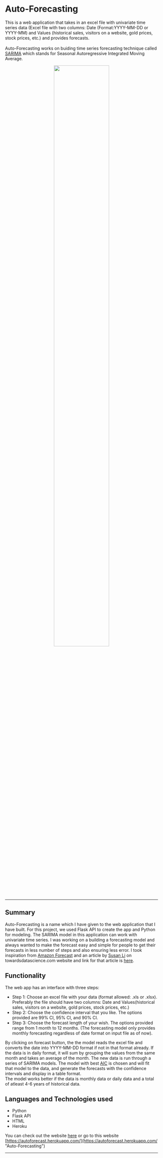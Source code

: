 # Auto-Forecasting
This is a web application that takes in an excel file with univariate time series data (Excel file with two columns: Date (Format:YYYY-MM-DD or YYYY-MM) and Values (historical sales, visitors on a website, gold prices, stock prices, etc.) and provides forecasts.<br><br>Auto-Forecasting works on buiding time series forecasting technique called [SARIMA](https://machinelearningmastery.com/sarima-for-time-series-forecasting-in-python/ "Seasonal ARIMA") which stands for Seasonal Autoregressive Integrated Moving Average. 

<p align="center"><img src="https://lh3.googleusercontent.com/3UvjGxJJajX36J9cQXjtNRD-4AvVfAd36tu8VBkBYgjj7N_NFfgnFDfJHP_Mrsc3YvNE-nuM8i-9AOePV3xqSYLfLTa-qnkvGn9LY8Ru3z3j8f_81kSX9f3YbFaMy9VCfvdlaDHgbg=w2400" width="60%" height="70%"></p>

---

## Summary

Auto-Forecasting is a name which I have given to the web application that I have built.
For this project, we used Flask API to create the app and Python for modeling. The SARIMA model in this application can work with univariate time series. I was working on a building a forecasting model and always wanted to make the forecast easy and simple for people to get their forecasts in less number of steps and also ensuring less error. I took inspiration from [Amazon Forecast](https://aws.amazon.com/forecast/ "Amazon Forecast") and an article by [Susan Li](https://www.linkedin.com/in/susanli/ "Susan Li") on towardsdatascience.com website and link for that article is [here](https://towardsdatascience.com/an-end-to-end-project-on-time-series-analysis-and-forecasting-with-python-4835e6bf050b "Time Series Analysis and Forecasting with Python").

## Functionality
The web app has an interface with three steps:
* Step 1:	Choose an excel file with your data (format allowed: .xls or .xlsx). Preferably the file should have two columns: Date and Values(historical sales, visitors on a website, gold prices, stock prices, etc.)
* Step 2:	Choose the confidence interval that you like. The options provided are 99% CI, 95% CI, and 90% CI.
* Step 3:	Choose the forecast length of your wish. The options provided range from 1 month to 12 months. (The forecasting model only provides monthly forecasting regardless of date format on input file as of now).

By clicking on forecast button, the the model reads the excel file and converts the date into YYYY-MM-DD format if not in that format already. If the data is in daily format, it will sum by grouping the values from the same month and takes an average of the month. The new data is run through a series of SARIMA models. The model with best [AIC](https://en.wikipedia.org/wiki/Akaike_information_criterion "Akaike information criterion") is chosen and will fit that model to the data, and generate the forecasts with the confidence intervals and display in a table format.
<br>
The model works better if the data is monthly data or daily data and a total of atleast 4-6 years of historical data.

## Languages and Technologies used
* Python
* Flask API
* HTML
* Heroku

You can check out the website [here](https://autoforecast.herokuapp.com/ "Auto-Forecasting") or go to this website [https://autoforecast.herokuapp.com/](https://autoforecast.herokuapp.com/ "Auto-Forecasting")

---
